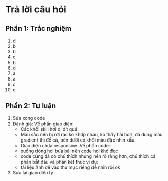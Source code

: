 # Trả lời câu hỏi
## Phần 1: Trắc nghiệm
1. d
2. b
3. b
4. c
5. b
6. d
7. a
8. a
9. c
10. c

## Phần 2: Tự luận
1. Sửa xong code
2. Đánh giá:
  Về phần giao diện:
    - Các khối skill hơi di dít quá.
    - Màu sắc nền bị rời rạc ko khớp nhau, ko thấy hài hòa, đã dùng màu gradient thì để cả, 
      bên dưới có khối màu đặc nhìn xấu.
    - Giao diện chưa responsive.
  Về phần code:
    - xuống dòng hơi bừa bãi nên code hơi khó đọc
    - code cũng đã có chú thích nhưng nên rõ ràng hơn, chú thích cả phần bắt đầu và phần kết thúc
      ví dụ:  <!-- het div box-5  -->  <!-- het div box-container  -->
    - tài liệu ảnh để vào thư mục riêng dễ nhìn rồi ok
3. Sửa lại giao diện tý

